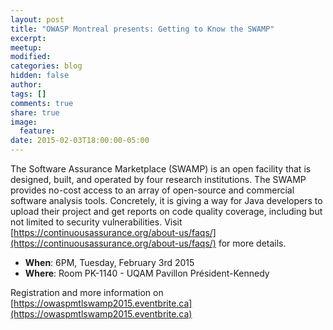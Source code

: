 ```yaml
---
layout: post
title: "OWASP Montreal presents: Getting to Know the SWAMP"
excerpt:
meetup:
modified:
categories: blog
hidden: false
author:
tags: []
comments: true
share: true
image:
  feature:
date: 2015-02-03T18:00:00-05:00
---
```


The Software Assurance Marketplace (SWAMP) is an open facility that is
designed, built, and operated by four research institutions. The SWAMP
provides no-cost access to an array of open-source and commercial
software analysis tools. Concretely, it is giving a way for Java
developers to upload their project and get reports on code quality
coverage, including but not limited to security vulnerabilities. Visit
[https://continuousassurance.org/about-us/faqs/](https://continuousassurance.org/about-us/faqs/) for more details.

* __When__: 6PM, Tuesday, February 3rd 2015
* __Where__: Room PK-1140 - UQAM Pavillon Président-Kennedy

Registration and more information on [https://owaspmtlswamp2015.eventbrite.ca](https://owaspmtlswamp2015.eventbrite.ca)
